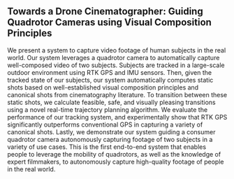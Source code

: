 ## Towards a Drone Cinematographer: Guiding Quadrotor Cameras using Visual Composition Principles

We present a system to capture video footage of human subjects in the real world. Our system leverages a quadrotor camera to automatically capture well-composed video of two subjects. Subjects are tracked in a large-scale outdoor environment using RTK GPS and IMU sensors. Then, given the tracked state of our subjects, our system automatically computes static shots based on well-established visual composition principles and canonical shots from cinematography literature. To transition between these static shots, we calculate feasible, safe, and visually pleasing transitions using a novel real-time trajectory planning algorithm. We evaluate the performance of our tracking system, and experimentally show that RTK GPS significantly outperforms conventional GPS in capturing a variety of canonical shots. Lastly, we demonstrate our system guiding a consumer quadrotor camera autonomously capturing footage of two subjects in a variety of use cases. This is the first end-to-end system that enables people to leverage the mobility of quadrotors, as well as the knowledge of expert filmmakers, to autonomously capture high-quality footage of people in the real world.